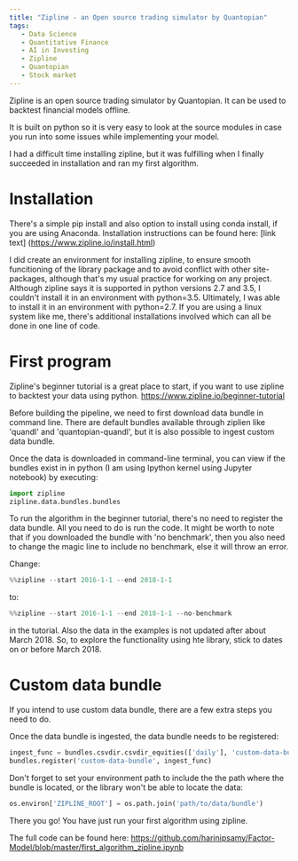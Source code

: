 ```yaml
---
title: "Zipline - an Open source trading simulator by Quantopian"
tags:
   - Data Science
   - Quantitative Finance
   - AI in Investing
   - Zipline
   - Quantopian
   - Stock market
---
```


Zipline is an open source trading simulator by Quantopian. It can be used to backtest financial models offline. 

It is built on python so it is very easy to look at the source modules in case you run into some issues while implementing your model. 
 
I had a difficult time installing zipline, but it was fulfilling when I finally succeeded in installation and ran my first algorithm. 

# Installation 

There's a simple pip install and also option to install using conda install, if you are using Anaconda. 
Installation instructions can be found here:
[link text] (https://www.zipline.io/install.html)

I did create an environment for installing zipline, to ensure smooth funcitioning of the library package and to avoid conflict with other site-packages, although that's my usual practice for working on any project. Although zipline says it is supported in python versions 2.7 and 3.5, I couldn't install it in an environment with python=3.5. Ultimately, I was able to install it in an environment with python=2.7. If you are using a linux system like me, there's additional installations involved which can all be done in one line of code.

# First program

Zipline's beginner tutorial is a great place to start, if you want to use zipline to backtest your data using python.
https://www.zipline.io/beginner-tutorial

Before building the pipeline, we need to first download data bundle in command line. There are default bundles available through ziplien like 'quandl' and 'quantopian-quandl', but it is also possible to ingest custom data bundle. 

Once the data is downloaded in command-line terminal, you can view if the bundles exist in in python (I am using Ipython kernel using Jupyter notebook) by executing:

```python
import zipline
zipline.data.bundles.bundles
```

To run the algorithm in the beginner tutorial, there's no need to register the data bundle. All you need to do is run the code. It might be worth to note that if you downloaded the bundle with 'no benchmark', then you also need to change the magic line to include no benchmark, else it will throw an error.

Change: 
```python 
%%zipline --start 2016-1-1 --end 2018-1-1
```

to:

```python 
%%zipline --start 2016-1-1 --end 2018-1-1 --no-benchmark
```

in the tutorial. Also the data in the examples is not updated after about March 2018. So, to explore the functionality using hte library, stick to dates on or before March 2018. 

# Custom data bundle

If you intend to use custom data bundle, there are a few extra steps you need to do.

Once the data bundle is ingested, the data bundle needs to be registered:
```python
ingest_func = bundles.csvdir.csvdir_equities(['daily'], 'custom-data-bundle')
bundles.register('custom-data-bundle', ingest_func)
```
Don't forget to set your environment path to include the the path where the bundle is located, or the library won't be able to locate the data:

```python 
os.environ['ZIPLINE_ROOT'] = os.path.join('path/to/data/bundle')
```


There you go! You have just run your first algorithm using zipline. 

The full code can be found here: https://github.com/harinipsamy/Factor-Model/blob/master/first_algorithm_zipline.ipynb

